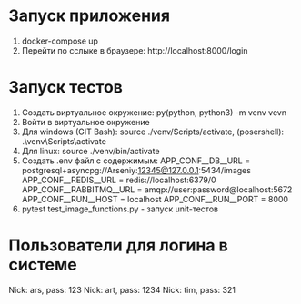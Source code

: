 # Запуск приложения
1. docker-compose up
2. Перейти по сслыке в браузере: http://localhost:8000/login

# Запуск тестов
1. Создать виртуальное окружение: py(python, python3) -m venv vevn
2. Войти в виртуальное окружение
3. Для windows (GIT Bash): source ./venv/Scripts/activate, (posershell): .\venv\Scripts\activate
4. Для linux: source ./venv/bin/activate
5. Создать .env файл с содержимым: 
APP_CONF__DB__URL = postgresql+asyncpg://Arseniy:12345@127.0.0.1:5434/images
APP_CONF__REDIS__URL = redis://localhost:6379/0
APP_CONF__RABBITMQ__URL = amqp://user:password@localhost:5672
APP_CONF__RUN__HOST = localhost
APP_CONF__RUN__PORT = 8000
6. pytest test_image_functions.py - запуск unit-тестов
# Пользователи для логина в системе
Nick: ars, pass: 123
Nick: art, pass: 1234
Nick: tim, pass: 321